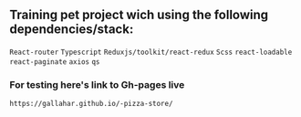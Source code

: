 
## Training pet project wich using the following dependencies/stack:
 `React-router`
 `Typescript`
 `Reduxjs/toolkit/react-redux`
 `Scss`
 `react-loadable`
 `react-paginate`
 `axios`
 `qs` 
### For testing here's link to Gh-pages live 
`https://gallahar.github.io/-pizza-store/`
